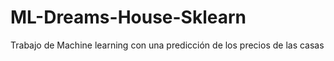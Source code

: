 # ML-Dreams-House-Sklearn

Trabajo de Machine learning con una predicción de los precios de las casas

